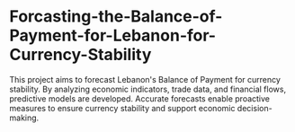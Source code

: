 # Forcasting-the-Balance-of-Payment-for-Lebanon-for-Currency-Stability
This project aims to forecast Lebanon's Balance of Payment for currency stability. By analyzing economic indicators, trade data, and financial flows, predictive models are developed. Accurate forecasts enable proactive measures to ensure currency stability and support economic decision-making.
